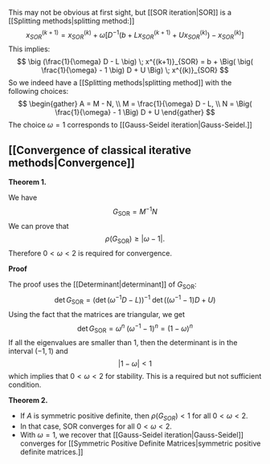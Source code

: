 This may not be obvious at first sight, but [[SOR iteration|SOR]] is a [[Splitting methods|splitting method:]]
$$
x^{(k+1)}_{SOR} = x^{(k)}_{SOR} + \omega \bigg[ D^{-1}
\big( b + L x^{(k+1)}_{SOR} + U x^{(k)}_{SOR} \big) - x^{(k)}_{SOR} \bigg]
$$
This implies:
$$
\big (\frac{1}{\omega} D - L \big) \; x^{(k+1)}_{SOR} = b + \Big(
\big( \frac{1}{\omega} - 1 \big) D + U \Big) \; x^{(k)}_{SOR}
$$
So we indeed have a [[Splitting methods|splitting method]] with the following choices:
$$
\begin{gather}
A = M - N, \\
M = \frac{1}{\omega} D - L, \\
N = \Big( \frac{1}{\omega} - 1 \Big) D + U
\end{gather}
$$
The choice $\omega = 1$ corresponds to [[Gauss-Seidel iteration|Gauss-Seidel.]]

## [[Convergence of classical iterative methods|Convergence]]

**Theorem 1.**

We have
$$
G_\text{SOR} = M^{-1} N
$$
We can prove that
$$
\rho(G_\text{SOR}) \ge |\omega - 1|.
$$
Therefore $0 < \omega < 2$ is required for convergence.

**Proof**

The proof uses the [[Determinant|determinant]] of $G_\text{SOR}$:
$$
\det G_\text{SOR} = (\det (\omega^{-1} D - L))^{-1} \;
\det(( \omega^{-1} - 1) D + U)
$$
Using the fact that the matrices are triangular, we get
$$
\det G_\text{SOR} = \omega^n \; (\omega^{-1} - 1)^n
= (1 - \omega)^n
$$
If all the eigenvalues are smaller than 1, then the determinant is in the interval $(-1,1)$ and
$$
|1 - \omega| < 1
$$
which implies that $0 < \omega < 2$ for stability. This is a required but not sufficient condition.

**Theorem 2.**

- If $A$ is symmetric positive definite, then $\rho(G_{SOR}) < 1$ for all $0 < \omega < 2$. 
- In that case, SOR converges for all $0 < \omega < 2$. 
- With $\omega = 1$, we recover that [[Gauss-Seidel iteration|Gauss-Seidel]] converges for [[Symmetric Positive Definite Matrices|symmetric positive definite matrices.]]